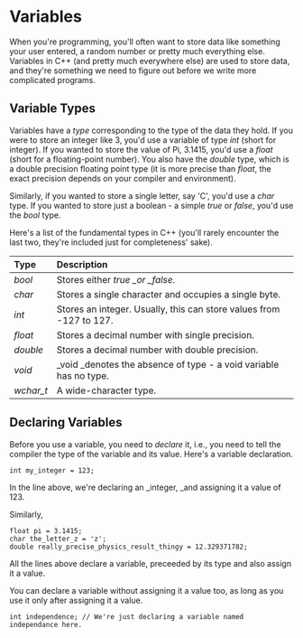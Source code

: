 # Variables

When you're programming, you'll often want to store data like something your user entered, a random number or pretty much everything else. Variables in C++ \(and pretty much everywhere else\) are used to store data, and they're something we need to figure out before we write more complicated programs.

## Variable Types

Variables have a _type_ corresponding to the type of the data they hold. If you were to store an integer like 3, you'd use a variable of type _int_ \(short for integer\). If you wanted to store the value of Pi, 3.1415, you'd use a _float_ \(short for a floating-point number\). You also have the _double_ type, which is a double precision floating point type \(it is more precise than _float_, the exact precision depends on your compiler and environment\).

Similarly, if you wanted to store a single letter, say 'C', you'd use a _char_ type. If you wanted to store just a boolean - a simple _true_ or _false_, you'd use the _bool_ type.

Here's a list of the fundamental types in C++ \(you'll rarely encounter the last two, they're included just for completeness' sake\).

| Type | Description |
| :--- | :--- |
| _bool_ | Stores either _true \_or \_false._ |
| _char_ | Stores a single character and occupies a single byte. |
| _int_ | Stores an integer. Usually, this can store values from -127 to 127. |
| _float_ | Stores a decimal number with single precision. |
| _double_ | Stores a decimal number with double precision. |
| _void_ | \_void \_denotes the absence of type - a void variable has no type. |
| _wchar\_t_ | A wide-character type. |

## Declaring Variables

Before you use a variable, you need to _declare_ it, i.e., you need to tell the compiler the type of the variable and its value. Here's a variable declaration.

```
int my_integer = 123;
```

In the line above, we're declaring an \_integer, \_and assigning it a value of 123.

Similarly,

```
float pi = 3.1415;
char the_letter_z = 'z';
double really_precise_physics_result_thingy = 12.329371782;
```

All the lines above declare a variable, preceeded by its type and also assign it a value.

You can declare a variable without assigning it a value too, as long as you use it only after assigning it a value.

```
int independence; // We're just declaring a variable named independance here.
```



